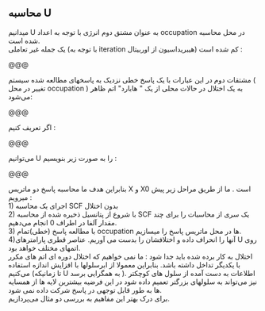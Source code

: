 ##  محاسبه U  

  
میدانیم U به عنوان مشتق دوم انرژی با توجه به اعداد occupation در محل محاسبه شده است.  
یک جمله غیر تعاملی \(با توجه به iteration هیبریداسیون از اوربیتال\) کم شده است :

@@@

مشتقات دوم در این عبارات با یک پاسخ خطی نزدیک به پاسخهای مطالعه شده سیستم \( تغییر در محل occupation \) به یک اختلال در حالات محلی از یک " هابارد" اتم ظاهر می‌شود:

@@@

اگر تعریف کنیم :

@@@

می‌توانیم U را به صورت زیر بنویسیم :

@@@

بنابراین هدف ما محاسبه پاسخ دو ماتریس X و X0 است . ما از طریق مراحل زیر پیش میرویم :  
1\) اجرای یک محاسبه SCF بدون اختلال   
2\) با شروع از پتانسیل ذخیره شده از محاسبه SCF یک سری از محاسبات را برای چند مقدار آلفا در اطراف 0 انجام می‌دهیم.   
3\) با مطالعه پاسخ \(خطی\)تمام occupation ها در محل ماتریس پاسخ را میسازیم.   
4\)آنها را انحراف داده و اختلافشان را بدست می آوریم. عناصر قطری پارامترهای U روی اتمهای مختلف خواهد بود.  
اختلال به کار برده شده باید جدا شود : ما نمی خواهیم که اختلال دوره ای اتم های مکرر با یکدیگر تداخل داشته باشد. بنابراین معمولا از ابرسلولها با افزایش اندازه استفاده می‌کنیم \(تا زمانیکه U به همگرایی برسد \). اطلاعات به دست آمده از سلول های کوچکتر نیز می‌تواند به سلولهای بزرگتر تعمیم داده شود در این فرضیه  بیشترین لایه ها از همسایه ها به طور قابل توجهی در پاسخ شرکت داده نمی شود.  
برای درک بهتر این مفاهیم به بررسی دو مثال  می‌پردازیم.

